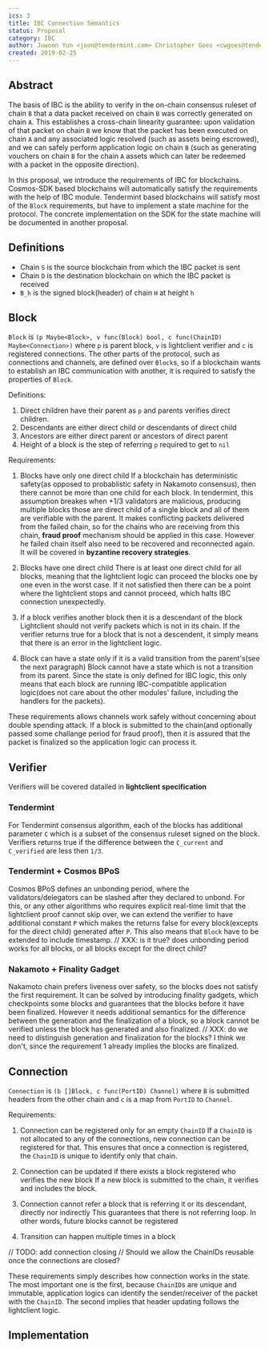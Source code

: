 ```yaml
---
ics: 3
title: IBC Connection Semantics
status: Proposal
category: IBC
author: Juwoon Yun <joon@tendermint.com> Christopher Goes <cwgoes@tendermint.com>
created: 2019-02-25
---
```


## Abstract

The basis of IBC is the ability to verify in the on-chain consensus ruleset of chain `B` that a data packet received on chain `B` was correctly generated on chain `A`. This establishes a cross-chain linearity guarantee: upon validation of that packet on chain `B` we know that the packet has been executed on chain `A` and any associated logic resolved (such as assets being escrowed), and we can safely perform application logic on chain `B` (such as generating vouchers on chain `B` for the chain `A` assets which can later be redeemed with a packet in the opposite direction).

In this proposal, we introduce the requirements of IBC for blockchains. Cosmos-SDK based blockchains will automatically satisfy the requirements with the help of IBC module. Tendermint based blockchains will satisfy most of the `Block` requirements, but have to implement a state machine for the protocol. The concrete implementation on the SDK for the state machine will be documented in another proposal. 

## Definitions

* Chain `S` is the source blockchain from which the IBC packet is sent
* Chain `D` is the destination blockchain on which the IBC packet is received
* `B_h` is the signed block(header) of chain `H` at height `h`

## Block

`Block` is `(p Maybe<Block>, v func(Block) bool, c func(ChainID) Maybe<Connection>)` where `p` is parent block, `v` is lightclient verifier and `c` is registered connections. The other parts of the protocol, such as connections and channels, are defined over `Block`s, so if a blockchain wants to establish an IBC communication with another, it is required to satisfy the properties of `Block`.

Definitions:

1. Direct children have their parent as `p` and parents verifies direct children.
2. Descendants are either direct child or descendants of direct child
3. Ancestors are either direct parent or ancestors of direct parent
4. Height of a block is the step of referring `p` required to get to `nil`

Requirements:

1. Blocks have only one direct child
If a blockchain has deterministic safety(as opposed to probablistic safety in Nakamoto consensus), then there cannot be more than one child for each block. In tendermint, this assumption breakes when +1/3 validators are malicious, producing multiple blocks those are direct child of a single block and all of them are verifiable with the parent. It makes conflicting packets delivered from the failed chain, so for the chains who are receiving from this chain, **fraud proof** mechanism should be applied in this case. However he failed chain itself also need to be recovered and reconnected again. It will be covered in **byzantine recovery strategies**.

2. Blocks have one direct child
There is at least one direct child for all blocks, meaning that the lightclient logic can proceed the blocks one by one even in the worst case. If it not satisfied then there can be a point where the lightclient stops and cannot proceed, which halts IBC connection unexpectedly.

3. If a block verifies another block then it is a descendant of the block
Lightclient should not verify packets which is not in its chain. If the verifier returns true for a block that is not a descendent, it simply means that there is an error in the lightclient logic.

4. Block can have a state only if it is a valid transition from the parent's(see the next paragraph)
Block cannot have a state which is not a transition from its parent. Since the state is only defined for IBC logic, this only means that each block are running IBC-compatible application logic(does not care about the other modules' failure, including the handlers for the packets).

These requirements allows channels work safely without concerning about double spending attack. 
If a block is submitted to the chain(and optionally passed some challange period for fraud proof), then it is assured that the packet is finalized so the application logic can process it.

## Verifier

Verifiers will be covered datailed in **lightclient specification**

### Tendermint

For Tendermint consensus algorithm, each of the blocks has additional parameter `C` which is a subset of the consensus ruleset signed on the block. Verifiers returns true if the difference between the `C_current` and `C_verified` are less then `1/3`.
 
### Tendermint + Cosmos BPoS

Cosmos BPoS defines an unbonding period, where the validators/delegators can be slashed after they declared to unbond. For this, or any other algorithms who requires explicit real-time limit that the lightclient proof cannot skip over, we can extend the verifier to have additional constant `P` which makes the returns false for every block(excepts for the direct child) generated after `P`. This also means that `Block` have to be extended to include timestamp.
// XXX: is it true? does unbonding period works for all blocks, or all blocks except for the direct child?

### Nakamoto + Finality Gadget

Nakamoto chain prefers liveness over safety, so the blocks does not satisfy the first requirement. It can be solved by introducing finality gadgets, which checkpoints some blocks and guarantees that the blocks before it have been finalized. However it needs additional semantics for the difference between the generation and the finalization of a block, so a block cannot be verified unless the block has generated and also finalized.
// XXX: do we need to distinguish generation and finalization for the blocks? I think we don't, since the requirement 1 already implies the blocks are finalized.

## Connection

`Connection` is `(b []Block, c func(PortID) Channel)` where `B` is submitted headers from the other chain and `c` is a map from `PortID` to `Channel`. 

Requirements:
1. Connection can be registered only for an empty `ChainID`
If a `ChainID` is not allocated to any of the connections, new connection can be registered for that. This ensures that once a connection is registered, the `ChainID` is unique to identify only that chain.

2. Connection can be updated if there exists a block registered who verifies the new block
If a new block is submitted to the chain, it verifies and includes the block.

3. Connection cannot refer a block that is referring it or its descendant, directly nor indirectly
This guarantees that there is not referring loop. In other words, future blocks cannot be registered

4. Transition can happen multiple times in a block

// TODO: add connection closing
// Should we allow the ChainIDs reusable once the connections are closed?

These requirements simply describes how connection works in the state. The most important one is the first, because `ChainID`s are unique and immutable, application logics can identify the sender/receiver of the packet with the `ChainID`. The second implies that header updating follows the lightclient logic.

## Implementation

